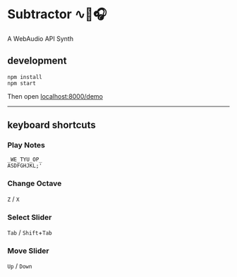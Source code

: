 # Subtractor ∿🎹🎧
A WebAudio API Synth

## development

```shell
npm install
npm start
```

Then open [localhost:8000/demo](http://localhost:8000/demo)

---

## keyboard shortcuts
### Play Notes
```
_WE_TYU_OP_
ASDFGHJKL;'
```
### Change Octave
`Z` / `X`
### Select Slider
`Tab` / `Shift`+`Tab`
### Move Slider
`Up` / `Down`
